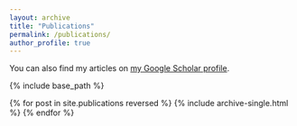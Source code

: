```yaml
---
layout: archive
title: "Publications"
permalink: /publications/
author_profile: true
---
```


  You can also find my articles on [my Google Scholar profile](https://scholar.google.com/citations?user=5P3TXU0AAAAJ&hl=en).


{% include base_path %}

{% for post in site.publications reversed %}
  {% include archive-single.html %}
{% endfor %}
